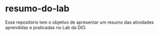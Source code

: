 # resumo-do-lab
Esse repositório tem o objetivo de apresentar um resumo das atividades aprendidas e praticadas no Lab da DIO.
